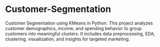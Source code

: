 # Customer-Segmentation
Customer Segmentation using KMeans in Python. This project analyzes customer demographics, income, and spending behavior to group customers into meaningful clusters. It includes data preprocessing, EDA, clustering, visualization, and insights for targeted marketing.
